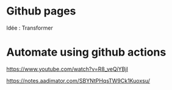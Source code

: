 
# Github pages

Idée : Transformer 
# Automate using github actions

https://www.youtube.com/watch?v=R8_veQiYBjI


https://notes.aadimator.com/SBYNtPHqsTW9Ck1Kuoxsu/
